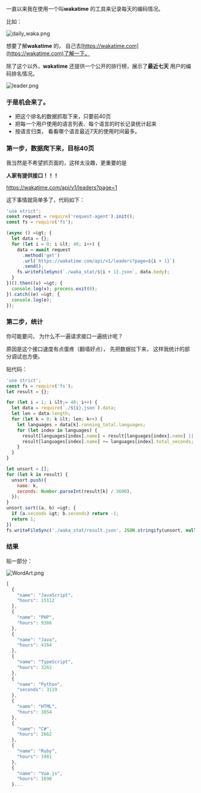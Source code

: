 
一直以来我在使用一个叫**wakatime** 的工具来记录每天的编码情况。

比如：

![daily_waka.png](http://log.fyscu.com/usr/uploads/2018/03/637394479.png)

想要了解**wakatime** 的， 自己去[https://wakatime.com](https://wakatime.com)了解一下。

除了这个以外，**wakatime** 还提供一个公开的排行榜，展示了**最近七天** 用户的编码排名情况。

![leader.png](http://log.fyscu.com/usr/uploads/2018/03/1817434637.png)

### 于是机会来了。
- 把这个排名的数据抓取下来，只要前40页
- 把每一个用户使用的语言列表、每个语言的时长记录统计起来
- 按语言归类， 看看哪个语言最近7天的使用时间最多。

### 第一步，数据爬下来，目标40页
我当然是不希望抓页面的，这样太没趣，更重要的是

**人家有提供接口！！！** 

> 
https://wakatime.com/api/v1/leaders?page=1

这下事情就简单多了，代码如下：

```javascript
'use strict';
const request = require('request-agent').init();
const fs = require('fs');

(async () =&gt; {
  let data = {};
  for (let i = 0; i &lt; 40; i++) {
    data = await request
      .method('get')
      .url(`https://wakatime.com/api/v1/leaders?page=${i + 1}`)
      .send();
    fs.writeFileSync(`./waka_stat/${i + 1}.json`, data.body);
  }
})().then((v) =&gt; {
  console.log(v); process.exit(0);
}).catch((e) =&gt; {
  console.log(e);
});
```
### 第二步，统计
你可能要问， 为什么不一遍请求接口一遍统计呢？

原因是这个接口速度有点蛋疼（翻墙好点）， 先把数据拉下来， 这样我统计的部分调试也方便。

贴代码：

```javascript
'use strict';
const fs = require('fs');
let result = {};

for (let i = 1; i &lt;= 40; i++) {
  let data = require(`./${i}.json`).data;
  let len = data.length;
  for (let k = 0; k &lt; len; k++) {
    let languages = data[k].running_total.languages;
    for (let index in languages) {
      result[languages[index].name] = result[languages[index].name] || 0;
      result[languages[index].name] += languages[index].total_seconds;
    }
  }
}

let unsort = [];
for (let k in result) {
  unsort.push({
    name: k,
    seconds: Number.parseInt(result[k] / 3600),
  });
}
unsort.sort((a, b) =&gt; {
  if (a.seconds &gt; b.seconds) return -1;
  return 1;
})
fs.writeFileSync('./waka_stat/result.json', JSON.stringify(unsort, null, 2));
```
### 结果
贴一部分：

![WordArt.png](http://log.fyscu.com/usr/uploads/2018/03/748102548.png)

```javascript
[
  {
    "name": "JavaScript",
    "hours": 15112
  },
  {
    "name": "PHP",
    "hours": 9366
  },
  {
    "name": "Java",
    "hours": 4164
  },
  {
    "name": "TypeScript",
    "hours": 3262
  },
  {
    "name": "Python",
    "seconds": 3119
  },
  {
    "name": "HTML",
    "hours": 3054
  },
  {
    "name": "C#",
    "hours": 2662
  },
  {
    "name": "Ruby",
    "hours": 1981
  },
  {
    "name": "Vue.js",
    "hours": 1698
  }...
```
